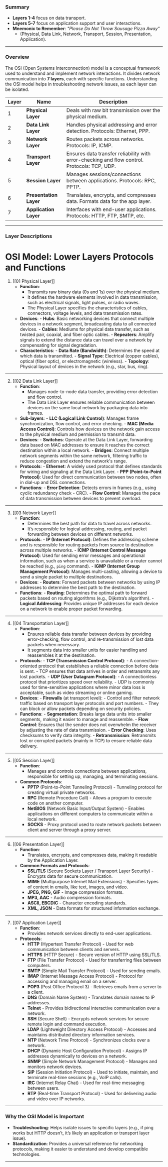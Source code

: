 
### Summary

- **Layers 1-4** focus on data transport.
- **Layers 5-7** focus on application support and user interactions.
- **Mnemonic to Remember**: *"Please Do Not Throw Sausage Pizza Away"* 
	- (Physical, Data Link, Network, Transport, Session, Presentation, Application).
---

### Overview
The OSI (Open Systems Interconnection) model is a conceptual framework used to understand and implement network interactions. 
It divides network communication into **7 layers**, each with specific functions. 
Understanding the OSI model helps in troubleshooting network issues, as each layer can be isolated.

| Layer | Name                   | Description                                                                                  |
| ----- | ---------------------- | -------------------------------------------------------------------------------------------- |
| 1     | **Physical Layer**     | Deals with raw bit transmission over the physical medium.                                    |
| 2     | **Data Link Layer**    | Handles physical addressing and error detection. Protocols: Ethernet, PPP.                   |
| 3     | **Network Layer**      | Routes packets across networks. Protocols: IP, ICMP.                                         |
| 4     | **Transport Layer**    | Ensures data transfer reliability with error-checking and flow control. Protocols: TCP, UDP. |
| 5     | **Session Layer**      | Manages sessions/connections between applications. Protocols: RPC, PPTP.                     |
| 6     | **Presentation Layer** | Translates, encrypts, and compresses data. Formats data for the app layer.                   |
| 7     | **Application Layer**  | Interfaces with end-user applications. Protocols: HTTP, FTP, SMTP, etc.                      |

---

### Layer Descriptions

# OSI Model: Lower Layers Protocols and Functions

 1. [[01 Physical Layer]]
	- **Function**: 
		- Transmits raw binary data (0s and 1s) over the physical medium. 
		- It defines the hardware elements involved in data transmission, such as electrical signals, light pulses, or radio waves. 
		- The Physical Layer specifies the characteristics of cables, connectors, voltage levels, and data transmission rates.
	- **Devices**:
		  - **Hubs**: Basic networking devices that connect multiple devices in a network segment, broadcasting data to all connected devices.
		  - **Cables**: Mediums for physical data transfer, such as twisted pair, coaxial, and fiber optic cables.
		  - **Repeaters**: Amplify signals to extend the distance data can travel over a network by compensating for signal degradation.
	- **Characteristics**:
		  - **Data Rate (Bandwidth)**: Determines the speed at which data is transmitted.
		  - **Signal Type**: Electrical (copper cables), optical (fiber optic), or electromagnetic (wireless).
		  - **Topology**: Physical layout of devices in the network (e.g., star, bus, ring).

---
2. [[02 Data Link Layer]]
	- **Function**: 
		- Manages node-to-node data transfer, providing error detection and flow control. 
		- The Data Link Layer ensures reliable communication between devices on the same local network by packaging data into frames.
	- **Sub-layers**:
		  - **LLC (Logical Link Control)**: Manages frame synchronization, flow control, and error checking.
		  - **MAC (Media Access Control)**: Controls how devices on the network gain access to the physical medium and permission to transmit data.
	- **Devices**:
		  - **Switches**: Operate at the Data Link Layer, forwarding data based on MAC addresses to ensure it reaches the correct destination within a local network.
		  - **Bridges**: Connect multiple network segments within the same network, filtering traffic to reduce congestion and extend the network's range.
	- **Protocols**:
		  - **Ethernet**: A widely used protocol that defines standards for wiring and signaling at the Data Link Layer.
		  - **PPP (Point-to-Point Protocol)**: Used for direct communication between two nodes, often in dial-up and DSL connections.
	- **Functions**:
		  - **Error Detection**: Detects errors in frames (e.g., using cyclic redundancy check - CRC).
		  - **Flow Control**: Manages the pace of data transmission between devices to prevent overload.

---
3. [[03 Network Layer]]
	- **Function**: 
		- Determines the best path for data to travel across networks. 
		- It’s responsible for logical addressing, routing, and packet forwarding between devices on different networks.
	- **Protocols**:
		  - **IP (Internet Protocol)**: Defines the addressing scheme and is responsible for routing packets from source to destination across multiple networks.
		  - **ICMP (Internet Control Message Protocol)**: Used for sending error messages and operational information, such as when a service is unavailable or a router cannot be reached (e.g., `ping` command).
		  - **IGMP (Internet Group Management Protocol)**: Manages multi-casting, allowing a device to send a single packet to multiple destinations.
	- **Devices**:
		  - **Routers**: Forward packets between networks by using IP addresses to determine the best path to the destination.
	- **Functions**:
		  - **Routing**: Determines the optimal path to forward packets based on routing algorithms (e.g., Dijkstra’s algorithm).
		  - **Logical Addressing**: Provides unique IP addresses for each device on a network to enable proper packet forwarding.

---
 4. [[04 Transportation Layer]]
	- **Function**: 
		- Ensures reliable data transfer between devices by providing error-checking, flow control, and re-transmission of lost data packets when necessary. 
		- It segments data into smaller units for easier handling and reassembles it at the destination.
	- **Protocols**:
		  - **TCP (Transmission Control Protocol)**: 
			  - A connection-oriented protocol that establishes a reliable connection before data is sent. 
			  - TCP ensures that data arrives in order and retransmits any lost packets.
		  - **UDP (User Datagram Protocol)**: 
			  - A connectionless protocol that prioritizes speed over reliability. 
			  - UDP is commonly used for time-sensitive applications where minor data loss is acceptable, such as video streaming or online gaming.
	- **Devices**:
		  - **Firewalls** (at transport level): 
			  - Control and filter network traffic based on transport layer protocols and port numbers. 
			  - They can block or allow packets depending on security policies.
	- **Functions**:
		  - **Segmentation**: Breaks large data units into smaller segments, making it easier to manage and reassemble.
		  - **Flow Control**: Ensures that the sender does not overwhelm the receiver by adjusting the rate of data transmission.
		  - **Error Checking**: Uses checksums to verify data integrity.
		  - **Retransmission**: Retransmits lost or corrupted packets (mainly in TCP) to ensure reliable data delivery.

---
5. [[05 Session Layer]]
	- **Function**: 
		- Manages and controls connections between applications, responsible for setting up, managing, and terminating sessions. 
	- **Common Protocols**: 
		- **PPTP** (Point-to-Point Tunneling Protocol) - Tunneling protocol for creating virtual private networks. 
		- **RPC** (Remote Procedure Call) - Allows a program to execute code on another computer. 
		- **NetBIOS** (Network Basic Input/Output System) - Enables applications on different computers to communicate within a local network. 
		- **SOCKS** - Proxy protocol used to route network packets between client and server through a proxy server.

---
6. [[06 Presentation Layer]]
	- **Function**: 
		- Translates, encrypts, and compresses data, making it readable by the Application Layer. 
	- **Common Formats and Protocols**: 
		- **SSL/TLS** (Secure Sockets Layer / Transport Layer Security) - Encrypts data for secure communication. 
		- **MIME** (Multipurpose Internet Mail Extensions) - Specifies types of content in emails, like text, images, and video. 
		- **JPEG, PNG, GIF** - Image compression formats. 
		- **MP3, AAC** - Audio compression formats. 
		- **ASCII, EBCDIC** - Character encoding standards. 
		- **XML, JSON** - Data formats for structured information exchange.

---
7. [[07 Application Layer]]
   - **Function**: 
	   - Provides network services directly to end-user applications.
   - **Protocols**: 
		- **HTTP** (Hypertext Transfer Protocol) - Used for web communication between clients and servers. 
		- **HTTPS** (HTTP Secure) - Secure version of HTTP using SSL/TLS. 
		- **FTP** (File Transfer Protocol) - Used for transferring files between computers. 
		- **SMTP** (Simple Mail Transfer Protocol) - Used for sending emails. 
		- **IMAP** (Internet Message Access Protocol) - Protocol for accessing and managing email on a server. 
		- **POP3** (Post Office Protocol 3) - Retrieves emails from a server to a client. 
		- **DNS** (Domain Name System) - Translates domain names to IP addresses. 
		- **Telnet** - Provides bidirectional interactive communication over a network. 
		- **SSH** (Secure Shell) - Encrypts network services for secure remote login and command execution. 
		- **LDAP** (Lightweight Directory Access Protocol) - Accesses and maintains distributed directory information services. 
		- **NTP** (Network Time Protocol) - Synchronizes clocks over a network. 
		- **DHCP** (Dynamic Host Configuration Protocol) - Assigns IP addresses dynamically to devices on a network. 
		- **SNMP** (Simple Network Management Protocol) - Manages and monitors network devices. 
		- **SIP** (Session Initiation Protocol) - Used to initiate, maintain, and terminate real-time sessions (e.g., VoIP calls). 
		- **IRC** (Internet Relay Chat) - Used for real-time messaging between users. 
		- **RTP** (Real-time Transport Protocol) - Used for delivering audio and video over IP networks.

---
### Why the OSI Model is Important

- **Troubleshooting**: Helps isolate issues to specific layers (e.g., if ping works but HTTP doesn’t, it’s likely an application or transport layer issue).
- **Standardization**: Provides a universal reference for networking protocols, making it easier to understand and develop compatible technologies.

---


